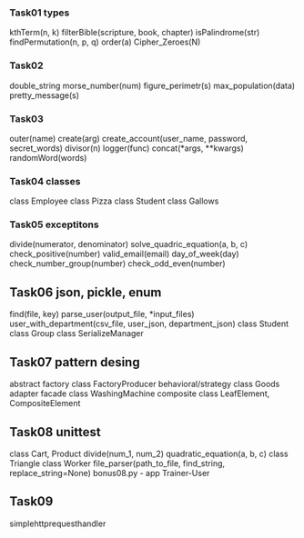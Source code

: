 ### Task01 types
kthTerm(n, k)
filterBible(scripture, book, chapter)
isPalindrome(str)
findPermutation(n, p, q)
order(a)
Cipher_Zeroes(N)
### Task02
double_string
morse_number(num)
figure_perimetr(s)
max_population(data)
pretty_message(s)
### Task03
outer(name)
create(arg)
create_account(user_name, password, secret_words)
divisor(n)
logger(func)
concat(*args, **kwargs)
randomWord(words)
### Task04 classes
class Employee
class Pizza
class Student
class Gallows
### Task05 exceptitons
divide(numerator, denominator)
solve_quadric_equation(a, b, c)
check_positive(number)
valid_email(email)
day_of_week(day)
check_number_group(number)
check_odd_even(number)
## Task06 json, pickle, enum
find(file, key)
parse_user(output_file, *input_files)
user_with_department(csv_file, user_json, department_json)
class Student
class Group
class SerializeManager
## Task07 pattern desing
abstract factory class FactoryProducer
behavioral/strategy class Goods
adapter 
facade class WashingMachine
composite class LeafElement, CompositeElement
## Task08 unittest
class Cart, Product
divide(num_1, num_2)
quadratic_equation(a, b, c)
class Triangle
class Worker
file_parser(path_to_file, find_string, replace_string=None)
bonus08.py - app Trainer-User
## Task09
simplehttprequesthandler